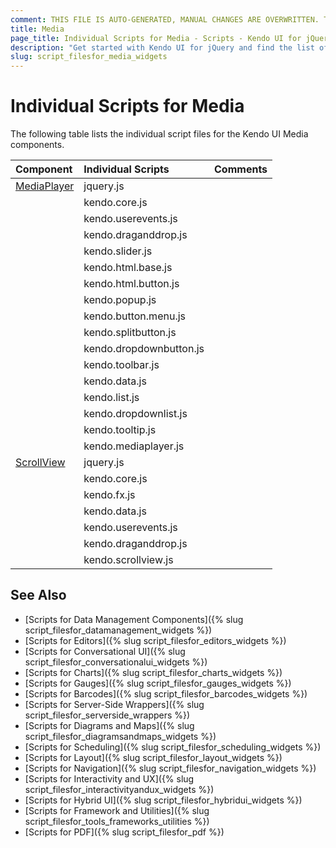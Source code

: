 ```yaml
---
comment: THIS FILE IS AUTO-GENERATED, MANUAL CHANGES ARE OVERWRITTEN. TO UPDATE THE CONTENT, UPDATE COMPONENT DEPENDENCIES AND RUN `rake js_dependencies`.
title: Media
page_title: Individual Scripts for Media - Scripts - Kendo UI for jQuery
description: "Get started with Kendo UI for jQuery and find the list of required script files for the Kendo UI Media"
slug: script_filesfor_media_widgets
---
```


# Individual Scripts for Media

The following table lists the individual script files for the Kendo UI Media components.&nbsp;&nbsp;

| Component | Individual Scripts | Comments |
| :---   | :---         | :---     |
| [MediaPlayer](https://demos.telerik.com/kendo-ui/mediaplayer/index) | jquery.js | |
| | kendo.core.js | |
| | kendo.userevents.js | |
| | kendo.draganddrop.js | |
| | kendo.slider.js | |
| | kendo.html.base.js | |
| | kendo.html.button.js | |
| | kendo.popup.js | |
| | kendo.button.menu.js | |
| | kendo.splitbutton.js | |
| | kendo.dropdownbutton.js | |
| | kendo.toolbar.js | |
| | kendo.data.js | |
| | kendo.list.js | |
| | kendo.dropdownlist.js | |
| | kendo.tooltip.js | |
| | kendo.mediaplayer.js | |
| [ScrollView](https://demos.telerik.com/kendo-ui/scrollview/index) | jquery.js | |
| | kendo.core.js | |
| | kendo.fx.js | |
| | kendo.data.js | |
| | kendo.userevents.js | |
| | kendo.draganddrop.js | |
| | kendo.scrollview.js | |

## See Also

+ [Scripts for Data Management Components]({% slug script_filesfor_datamanagement_widgets %})
+ [Scripts for Editors]({% slug script_filesfor_editors_widgets %})
+ [Scripts for Conversational UI]({% slug script_filesfor_conversationalui_widgets %})
+ [Scripts for Charts]({% slug script_filesfor_charts_widgets %})
+ [Scripts for Gauges]({% slug script_filesfor_gauges_widgets %})
+ [Scripts for Barcodes]({% slug script_filesfor_barcodes_widgets %})
+ [Scripts for Server-Side Wrappers]({% slug script_filesfor_serverside_wrappers %})
+ [Scripts for Diagrams and Maps]({% slug script_filesfor_diagramsandmaps_widgets %})
+ [Scripts for Scheduling]({% slug script_filesfor_scheduling_widgets %})
+ [Scripts for Layout]({% slug script_filesfor_layout_widgets %})
+ [Scripts for Navigation]({% slug script_filesfor_navigation_widgets %})
+ [Scripts for Interactivity and UX]({% slug script_filesfor_interactivityandux_widgets %})
+ [Scripts for Hybrid UI]({% slug script_filesfor_hybridui_widgets %})
+ [Scripts for Framework and Utilities]({% slug script_filesfor_tools_frameworks_utilities %})
+ [Scripts for PDF]({% slug script_filesfor_pdf %})
